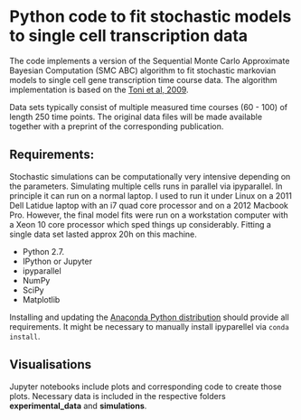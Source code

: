 # Python code to fit stochastic models to single cell transcription data

The code implements a version of the Sequential Monte Carlo Approximate Bayesian Computation (SMC ABC) algorithm to fit stochastic markovian models to single cell gene transcription time course data. The algorithm implementation is based on the [Toni et al, 2009](https://www.ncbi.nlm.nih.gov/pubmed/19205079).

Data sets typically consist of multiple measured time courses (60 - 100) of length 250 time points. The original data files will be made available together with a preprint of the corresponding publication.

## Requirements:

Stochastic simulations can be computationally very intensive depending on the parameters. Simulating multiple cells runs in parallel via ipyparallel. In principle it can run on a normal laptop. I used to run it under Linux on a 2011 Dell Latidue laptop with an i7 quad core processor and on a 2012 Macbook Pro. However, the final model fits were run on a workstation computer with a Xeon 10 core processor which sped things up considerably. Fitting a single data set lasted approx 20h on this machine.

- Python 2.7.
- IPython or Jupyter
- ipyparallel
- NumPy
- SciPy
- Matplotlib

Installing and updating the [Anaconda Python distribution](https://www.continuum.io/) should provide all requirements. It might be necessary to manually install ipyparellel via `conda install`.

## Visualisations

Jupyter notebooks include plots and corresponding code to create those plots. Necessary data is included in the respective folders **experimental_data** and **simulations**.
